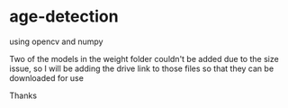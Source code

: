 # age-detection
using opencv and numpy

Two of the models in the weight folder couldn't be added due to the size issue, so I will be adding the drive link to those files so that they can be downloaded for use 

Thanks
